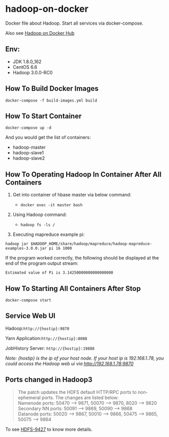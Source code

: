 # hadoop-on-docker
Docker file about Hadoop.
Start all services via docker-compose.

Also see [Hadoop on Docker Hub](https://hub.docker.com/r/mathstana/hadoop/)

## Env:
* JDK 1.8.0_162
* CentOS 6.6
* Hadoop 3.0.0-RC0

## How To Build Docker Images
`docker-compose -f build-images.yml build`

## How To Start Container
`docker-compose up -d`

And you would get the list of containers:
* hadoop-master
* hadoop-slave1
* hadoop-slave2

## How To Operating Hadoop In Container After All Containers
1. Get into container of hbase master via below command:
    * `docker exec -it master bash`

2. Using Hadoop command:
    * `hadoop fs -ls /`

3. Executing mapreduce example pi:

  ```hadoop jar $HADOOP_HOME/share/hadoop/mapreduce/hadoop-mapreduce-examples-3.0.0.jar pi 16 1000```

  If the program worked correctly, the following should be displayed at the end of the program output stream:
  ```
  Estimated value of Pi is 3.14250000000000000000
  ```

## How To Starting All Containers After Stop
`docker-compose start`

## Service Web UI
Hadoop:`http://{hostip}:9870`

Yarn Application:`http://{hostip}:8088`

JobHistory Server: `http://{hostip}:19888`

*Note: _{hostip}_ is the ip of your host node. If your host ip is 192.168.1.78, you could access the Hadoop web ui via _http://192.168.1.78:9870_*

## Ports changed in Hadoop3

>The patch updates the HDFS default HTTP/RPC ports to non-ephemeral ports. The changes are listed below:    
>Namenode ports: 50470 --> 9871, 50070 --> 9870, 8020 --> 9820    
>Secondary NN ports: 50091 --> 9869, 50090 --> 9868    
>Datanode ports: 50020 --> 9867, 50010 --> 9866, 50475 --> 9865, 50075 --> 9864    

To see [HDFS-9427](https://issues.apache.org/jira/browse/HDFS-9427) to know more details.

